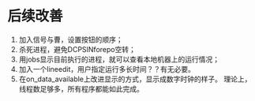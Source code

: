 # 后续改善
1. 加入信号与曹，设置按钮的顺序；
2. 杀死进程，避免DCPSINforepo空转；
3. 用jobs显示目前执行的进程，就可以查看本地机器上的运行情况；
4. 加入一个lineedit，用户指定运行多长时间？？有无必要。
5. 在on_data_available上改进显示的方式，显示成数字时钟的样子。
理论上，线程数足够多，所有程序都能如此完成。
